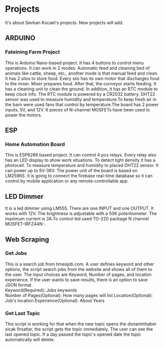 # Projects
It's about Sevban Kocael's projects. New projects will add.

## ARDUINO

### Fateining Farm Project
This is Arduino Nano-based project. It has 4 buttons to control menu operations. It can work in 2 modes: Automatic feed and cleaning bed of animals like cattle, sheep, etc., another mode is that manual feed and clean. It has 2 silos to store food. Every silo has its own motor that discharges food to the mixer. Mixer prepares food. After that, the conveyor starts feeding.
It has a cleaning unit to clean the ground. In addition, it has an RTC module to keep clock info. The RTC module is powered by a CR2032 battery. DHT22 sensor was used to measure humidity and temperature.To keep fresh air in the barn were used fans that control by temperature.The board has 2 power inputs, 5V, and 12V. 6 pieces of N-channel MOSFETs have been used to power the motors.

## ESP

### Home Automation Board
This is ESP8266 based project. It can control 4 pcs relays. Every relay also has an LED display to show work situations. To detect light density it has a photocell. To measure temperature and humidity to placed DHT22 sensor. It can power up to 5V-36V. The power unit of the board is based on LM2596S. It is going to connect the firebase real-time database so it can control by mobile application or any remote-controllable app.

## LED Dimmer
It is a led dimmer using LM555. There are one INPUT and one OUTPUT. It works with 12V. The brightness is adjustable with a 50K potentiometer. The maximum current is 3A.To control led used TO-220 package N channel MOSFET-IRFZ44N-.

## Web Scraping
### Get Jobs
This is a search job from timesjob.com. A user defines keyword and other options, the script search jobs from the website and shows all of them to the user. The input choices are Keyword, Number of pages, and location experience. If the user wants to save results, there is an option to save JSON format. <br />
Keyword(Required): Jobs keywords <br /> 
Number of Pages(Optional): How many pages will list
Location(Optional): Job's location
Experience(Optional): About Years
### Get Last Topic
This script is working for that when the new topic opens the donanimhaber sicak firsatlar, the script gets the topic immediately. The user can see the last opened topic. If a day passed the topic's opened date the topic automatically will delete.
